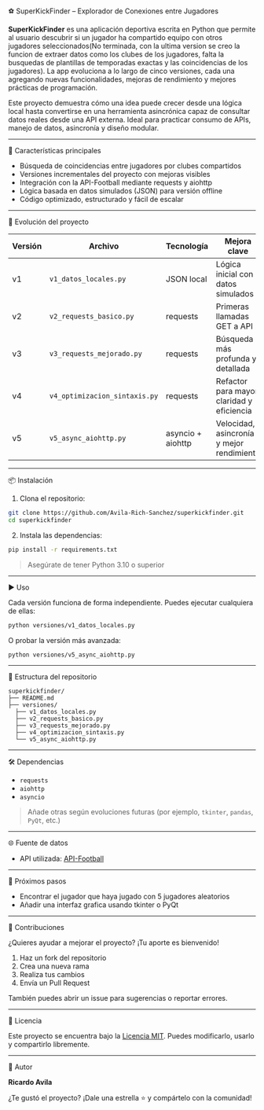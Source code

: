 ⚽ SuperKickFinder – Explorador de Conexiones entre Jugadores

**SuperKickFinder** es una aplicación deportiva escrita en Python que permite al usuario descubrir si un jugador ha compartido equipo con otros jugadores seleccionados(No terminada, con la ultima version se creo la funcion de extraer datos como los clubes de los jugadores, falta la busquedas de plantillas de temporadas exactas y las coincidencias de los jugadores). La app evoluciona a lo largo de cinco versiones, cada una agregando nuevas funcionalidades, mejoras de rendimiento y mejores prácticas de programación.

Este proyecto demuestra cómo una idea puede crecer desde una lógica local hasta convertirse en una herramienta asincrónica capaz de consultar datos reales desde una API externa. Ideal para practicar consumo de APIs, manejo de datos, asincronía y diseño modular.

---

🚀 Características principales

- Búsqueda de coincidencias entre jugadores por clubes compartidos
- Versiones incrementales del proyecto con mejoras visibles
- Integración con la API-Football mediante requests y aiohttp
- Lógica basada en datos simulados (JSON) para versión offline
- Código optimizado, estructurado y fácil de escalar

---

🧠 Evolución del proyecto

| Versión | Archivo | Tecnología | Mejora clave |
|--------|---------|------------|--------------|
| v1     | `v1_datos_locales.py` | JSON local | Lógica inicial con datos simulados |
| v2     | `v2_requests_basico.py` | requests | Primeras llamadas GET a API |
| v3     | `v3_requests_mejorado.py` | requests | Búsqueda más profunda y detallada |
| v4     | `v4_optimizacion_sintaxis.py` | requests | Refactor para mayor claridad y eficiencia |
| v5     | `v5_async_aiohttp.py` | asyncio + aiohttp | Velocidad, asincronía y mejor rendimiento |

---

📦 Instalación

1. Clona el repositorio:

```bash
git clone https://github.com/Avila-Rich-Sanchez/superkickfinder.git
cd superkickfinder
```

2. Instala las dependencias:

```bash
pip install -r requirements.txt
```

> Asegúrate de tener Python 3.10 o superior

---

▶️ Uso

Cada versión funciona de forma independiente. Puedes ejecutar cualquiera de ellas:

```bash
python versiones/v1_datos_locales.py
```

O probar la versión más avanzada:

```bash
python versiones/v5_async_aiohttp.py
```

---

📁 Estructura del repositorio

```text
superkickfinder/
├── README.md
├── versiones/
  ├── v1_datos_locales.py
  ├── v2_requests_basico.py
  ├── v3_requests_mejorado.py
  ├── v4_optimizacion_sintaxis.py
  └── v5_async_aiohttp.py
```

---

🛠 Dependencias

- `requests`
- `aiohttp`
- `asyncio`

> Añade otras según evoluciones futuras (por ejemplo, `tkinter`, `pandas`, `PyQt`, etc.)

---

🌐 Fuente de datos

- API utilizada: [API-Football](https://www.api-football.com/)

---

🌟 Próximos pasos

- Encontrar el jugador que haya jugado con 5 jugadores aleatorios
- Añadir una interfaz grafica usando tkinter o PyQt

---

🤝 Contribuciones

¿Quieres ayudar a mejorar el proyecto? ¡Tu aporte es bienvenido!

1. Haz un fork del repositorio
2. Crea una nueva rama
3. Realiza tus cambios
4. Envía un Pull Request

También puedes abrir un issue para sugerencias o reportar errores.

---

📄 Licencia

Este proyecto se encuentra bajo la [Licencia MIT](LICENSE). Puedes modificarlo, usarlo y compartirlo libremente.

---

👤 Autor

**Ricardo Avila**

¿Te gustó el proyecto? ¡Dale una estrella ⭐ y compártelo con la comunidad!

